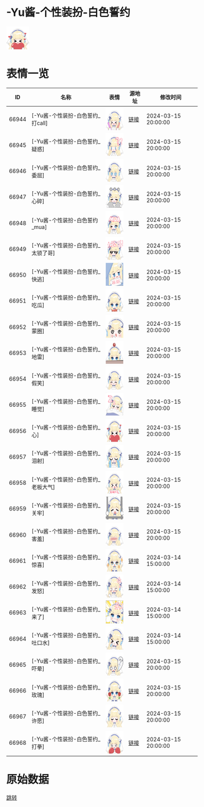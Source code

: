# -Yu酱-个性装扮-白色誓约

<img src="./cover.png" height="60" alt="cover" />

# 表情一览

|ID|名称|表情|源地址|修改时间|
|----|----|----|----|----|
|66944|[-Yu酱-个性装扮-白色誓约_打call]|<img src="./pic/066944_%5B-Yu酱-个性装扮-白色誓约_打call%5D.png" height="60" alt="打call"/>|[链接](https://i0.hdslb.com/bfs/garb/99e778b66c0de45c8212349c5cb792b7d36b4322.png)|2024-03-15 20:00:00|
|66945|[-Yu酱-个性装扮-白色誓约_疑惑]|<img src="./pic/066945_%5B-Yu酱-个性装扮-白色誓约_疑惑%5D.png" height="60" alt="疑惑"/>|[链接](https://i0.hdslb.com/bfs/garb/2923074452961f35fedc071824a221b4611923e8.png)|2024-03-15 20:00:00|
|66946|[-Yu酱-个性装扮-白色誓约_委屈]|<img src="./pic/066946_%5B-Yu酱-个性装扮-白色誓约_委屈%5D.png" height="60" alt="委屈"/>|[链接](https://i0.hdslb.com/bfs/garb/3cbe6fb688d46ef401d2e05d3a5a8c36a273552a.png)|2024-03-15 20:00:00|
|66947|[-Yu酱-个性装扮-白色誓约_心碎]|<img src="./pic/066947_%5B-Yu酱-个性装扮-白色誓约_心碎%5D.png" height="60" alt="心碎"/>|[链接](https://i0.hdslb.com/bfs/garb/cc5d13485dc4dedede8d7b490598f8ba855342e9.png)|2024-03-15 20:00:00|
|66948|[-Yu酱-个性装扮-白色誓约_mua]|<img src="./pic/066948_%5B-Yu酱-个性装扮-白色誓约_mua%5D.png" height="60" alt="mua"/>|[链接](https://i0.hdslb.com/bfs/garb/f58eb0478f53e16a1ab904fdd2f84faacc162b53.png)|2024-03-15 20:00:00|
|66949|[-Yu酱-个性装扮-白色誓约_太锁了哥]|<img src="./pic/066949_%5B-Yu酱-个性装扮-白色誓约_太锁了哥%5D.png" height="60" alt="太锁了哥"/>|[链接](https://i0.hdslb.com/bfs/garb/94667be4b8feb5d2d341939cfdbb47028fd85d4d.png)|2024-03-15 20:00:00|
|66950|[-Yu酱-个性装扮-白色誓约_快逃]|<img src="./pic/066950_%5B-Yu酱-个性装扮-白色誓约_快逃%5D.png" height="60" alt="快逃"/>|[链接](https://i0.hdslb.com/bfs/garb/ffc9c84dda22aaa2186c03cb9086916fa5ef6b21.png)|2024-03-15 20:00:00|
|66951|[-Yu酱-个性装扮-白色誓约_吃瓜]|<img src="./pic/066951_%5B-Yu酱-个性装扮-白色誓约_吃瓜%5D.png" height="60" alt="吃瓜"/>|[链接](https://i0.hdslb.com/bfs/garb/09fbc857d6815cc009248713dd4cf0e4e965c384.png)|2024-03-15 20:00:00|
|66952|[-Yu酱-个性装扮-白色誓约_蒙圈]|<img src="./pic/066952_%5B-Yu酱-个性装扮-白色誓约_蒙圈%5D.png" height="60" alt="蒙圈"/>|[链接](https://i0.hdslb.com/bfs/garb/884d92e161f6c83df11f071f8dd268431589f446.png)|2024-03-15 20:00:00|
|66953|[-Yu酱-个性装扮-白色誓约_地雷]|<img src="./pic/066953_%5B-Yu酱-个性装扮-白色誓约_地雷%5D.png" height="60" alt="地雷"/>|[链接](https://i0.hdslb.com/bfs/garb/9b246120ea69c208d7c6b9fcba35b111a87414d0.png)|2024-03-15 20:00:00|
|66954|[-Yu酱-个性装扮-白色誓约_假笑]|<img src="./pic/066954_%5B-Yu酱-个性装扮-白色誓约_假笑%5D.png" height="60" alt="假笑"/>|[链接](https://i0.hdslb.com/bfs/garb/ece216d0d147f69b3aa34b315d182c697e0cff4c.png)|2024-03-15 20:00:00|
|66955|[-Yu酱-个性装扮-白色誓约_睡觉]|<img src="./pic/066955_%5B-Yu酱-个性装扮-白色誓约_睡觉%5D.png" height="60" alt="睡觉"/>|[链接](https://i0.hdslb.com/bfs/garb/1fe55a5fb38dd613502e08a061fba0f297bb9c64.png)|2024-03-15 20:00:00|
|66956|[-Yu酱-个性装扮-白色誓约_心]|<img src="./pic/066956_%5B-Yu酱-个性装扮-白色誓约_心%5D.png" height="60" alt="心"/>|[链接](https://i0.hdslb.com/bfs/garb/8e3313afa1e09a7d05f25555be39eb0fd19bebe8.png)|2024-03-15 20:00:00|
|66957|[-Yu酱-个性装扮-白色誓约_泪射]|<img src="./pic/066957_%5B-Yu酱-个性装扮-白色誓约_泪射%5D.png" height="60" alt="泪射"/>|[链接](https://i0.hdslb.com/bfs/garb/9b6ee9c2b54203538e9268978c3bb63ce45b3858.png)|2024-03-15 20:00:00|
|66958|[-Yu酱-个性装扮-白色誓约_老板大气]|<img src="./pic/066958_%5B-Yu酱-个性装扮-白色誓约_老板大气%5D.png" height="60" alt="老板大气"/>|[链接](https://i0.hdslb.com/bfs/garb/53027ff16ca2bbcb68ab838004e4e57a7af0121b.png)|2024-03-15 20:00:00|
|66959|[-Yu酱-个性装扮-白色誓约_关牢]|<img src="./pic/066959_%5B-Yu酱-个性装扮-白色誓约_关牢%5D.png" height="60" alt="关牢"/>|[链接](https://i0.hdslb.com/bfs/garb/c8a8358a6b83a29c9aee009de237b11551fa2bb3.png)|2024-03-15 20:00:00|
|66960|[-Yu酱-个性装扮-白色誓约_害羞]|<img src="./pic/066960_%5B-Yu酱-个性装扮-白色誓约_害羞%5D.png" height="60" alt="害羞"/>|[链接](https://i0.hdslb.com/bfs/garb/cb7cb5e8f733f00ad3bab0eebd8e8521ef985baa.png)|2024-03-15 20:00:00|
|66961|[-Yu酱-个性装扮-白色誓约_惊喜]|<img src="./pic/066961_%5B-Yu酱-个性装扮-白色誓约_惊喜%5D.png" height="60" alt="惊喜"/>|[链接](https://i0.hdslb.com/bfs/garb/7d8bb8b2d09a669927bba0d0e696807b138bc108.png)|2024-03-14 15:00:00|
|66962|[-Yu酱-个性装扮-白色誓约_发怒]|<img src="./pic/066962_%5B-Yu酱-个性装扮-白色誓约_发怒%5D.png" height="60" alt="发怒"/>|[链接](https://i0.hdslb.com/bfs/garb/e2ec9431641aa856924e8e7c96fc8d1f658fbbf0.png)|2024-03-14 15:00:00|
|66963|[-Yu酱-个性装扮-白色誓约_来了]|<img src="./pic/066963_%5B-Yu酱-个性装扮-白色誓约_来了%5D.png" height="60" alt="来了"/>|[链接](https://i0.hdslb.com/bfs/garb/a721f061b35756b287bb726c6a092e509435c273.png)|2024-03-14 15:00:00|
|66964|[-Yu酱-个性装扮-白色誓约_吐口水]|<img src="./pic/066964_%5B-Yu酱-个性装扮-白色誓约_吐口水%5D.png" height="60" alt="吐口水"/>|[链接](https://i0.hdslb.com/bfs/garb/cb8869c22170e2e3980950a2f971d63d4f004afe.png)|2024-03-14 15:00:00|
|66965|[-Yu酱-个性装扮-白色誓约_吓晕]|<img src="./pic/066965_%5B-Yu酱-个性装扮-白色誓约_吓晕%5D.png" height="60" alt="吓晕"/>|[链接](https://i0.hdslb.com/bfs/garb/b4966828b562a73c0abfdca4537f5205827a60d7.png)|2024-03-15 20:00:00|
|66966|[-Yu酱-个性装扮-白色誓约_玫瑰]|<img src="./pic/066966_%5B-Yu酱-个性装扮-白色誓约_玫瑰%5D.png" height="60" alt="玫瑰"/>|[链接](https://i0.hdslb.com/bfs/garb/f5819f65dfdf95ce53ea0771bf35d95bbd61b60e.png)|2024-03-15 20:00:00|
|66967|[-Yu酱-个性装扮-白色誓约_许愿]|<img src="./pic/066967_%5B-Yu酱-个性装扮-白色誓约_许愿%5D.png" height="60" alt="许愿"/>|[链接](https://i0.hdslb.com/bfs/garb/9b965a59a926ada7b5e27004dd49147041defd59.png)|2024-03-15 20:00:00|
|66968|[-Yu酱-个性装扮-白色誓约_打拳]|<img src="./pic/066968_%5B-Yu酱-个性装扮-白色誓约_打拳%5D.png" height="60" alt="打拳"/>|[链接](https://i0.hdslb.com/bfs/garb/34e41ae6c7e33258196eb2ad42933cd160341e1a.png)|2024-03-15 20:00:00|

# 原始数据

[跳转](./raw.json)

